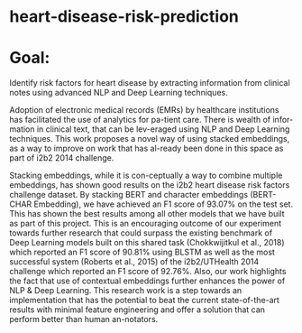 # heart-disease-risk-prediction

# Goal: 

Identify risk factors for heart disease by extracting information from clinical notes using advanced NLP and Deep Learning techniques. 

Adoption of electronic medical records (EMRs) by healthcare institutions has facilitated the use of analytics for pa-tient care. There is wealth of infor-mation in clinical text, that can be lev-eraged using NLP and Deep Learning techniques. This work proposes a novel way of using stacked embeddings, as a way to improve on work that has al-ready been done in this space as part of i2b2 2014 challenge.

Stacking embeddings, while it is con-ceptually a way to combine multiple embeddings, has shown good results on the i2b2 heart disease risk factors challenge dataset.  By stacking BERT and character embeddings (BERT-CHAR Embedding), we have achieved an F1 score of 93.07% on the test set. This has shown the best results among all other models that we have built as part of this project. This is an encouraging outcome of our experiment towards further research that could surpass the existing benchmark of Deep Learning models built on this shared task (Chokkwijitkul et al.,  2018) which reported an F1 score of 90.81% using BLSTM as well as the most successful system (Roberts et al., 2015) of the i2b2/UTHealth 2014 challenge which reported an F1 score of 92.76%.  Also, our work highlights the fact that use of contextual embeddings further enhances the power of NLP & Deep Learning.  This research work is a step towards an implementation that has the potential to beat the current state-of-the-art results with minimal feature engineering and offer a solution that can perform better than human an-notators.
